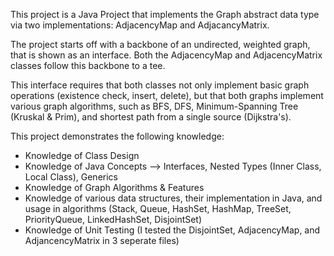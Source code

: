 This project is a Java Project that implements the Graph abstract data type via two implementations: AdjacencyMap and AdjacancyMatrix.

The project starts off with a backbone of an undirected, weighted graph, that is shown as an interface. 
Both the AdjacencyMap and AdjacencyMatrix classes follow this backbone to a tee. 

This interface requires that both classes not only implement basic graph operations (existence check, insert, delete), 
but that both graphs implement various graph algorithms, such as BFS, DFS, Minimum-Spanning Tree (Kruskal & Prim), and
shortest path from a single source (Dijkstra's).

This project demonstrates the following knowledge: 
* Knowledge of Class Design
* Knowledge of Java Concepts --> Interfaces, Nested Types (Inner Class, Local Class), Generics
* Knowledge of Graph Algorithms & Features
* Knowledge of various data structures, their implementation in Java, and usage in algorithms
(Stack, Queue, HashSet, HashMap, TreeSet, PriorityQueue, LinkedHashSet, DisjointSet)
* Knowledge of Unit Testing (I tested the DisjointSet, AdjacencyMap, and AdjancencyMatrix in 3 seperate files)
